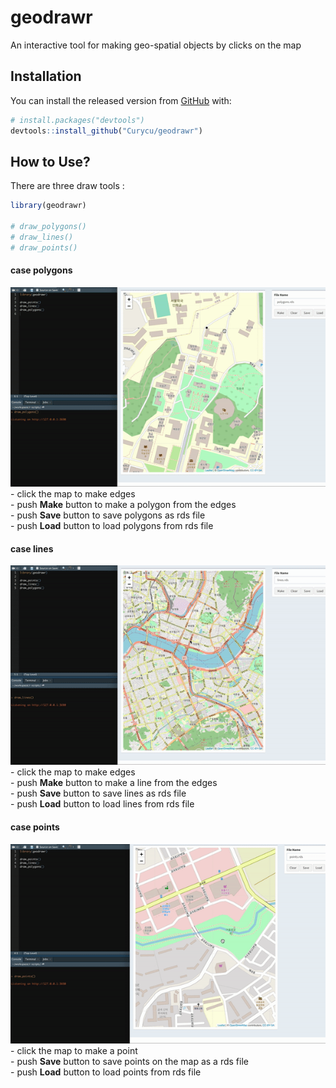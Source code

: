 
<!-- README.md is generated from README.Rmd. Please edit that file -->

# geodrawr

An interactive tool for making geo-spatial objects by clicks on the map

## Installation

You can install the released version from [GitHub](https://github.com/)
with:

``` r
# install.packages("devtools")
devtools::install_github("Curycu/geodrawr")
```

## How to Use?

There are three draw tools :

``` r
library(geodrawr)

# draw_polygons()
# draw_lines()
# draw_points()
```

#### case polygons

![draw\_polygons](draw_polygons.gif)  
\- click the map to make edges  
\- push **Make** button to make a polygon from the edges  
\- push **Save** button to save polygons as rds file  
\- push **Load** button to load polygons from rds file

#### case lines

![draw\_lines](draw_lines.gif)  
\- click the map to make edges  
\- push **Make** button to make a line from the edges  
\- push **Save** button to save lines as rds file  
\- push **Load** button to load lines from rds file

#### case points

![draw\_points](draw_points.gif)  
\- click the map to make a point  
\- push **Save** button to save points on the map as a rds file  
\- push **Load** button to load points from rds file
